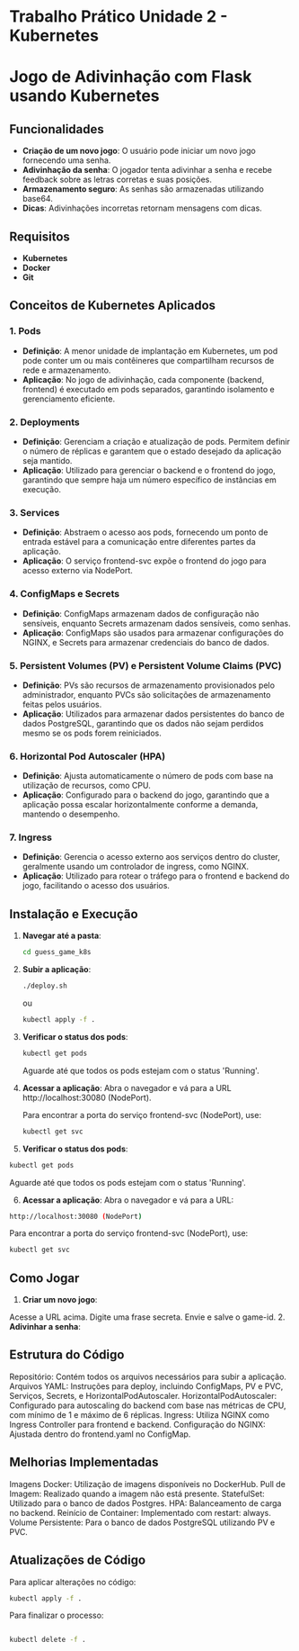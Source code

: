 # Trabalho Prático Unidade 2 - Kubernetes

# Jogo de Adivinhação com Flask usando Kubernetes

## Funcionalidades
- **Criação de um novo jogo**: O usuário pode iniciar um novo jogo fornecendo uma senha.
- **Adivinhação da senha**: O jogador tenta adivinhar a senha e recebe feedback sobre as letras corretas e suas posições.
- **Armazenamento seguro**: As senhas são armazenadas utilizando base64.
- **Dicas**: Adivinhações incorretas retornam mensagens com dicas.

## Requisitos
- **Kubernetes**
- **Docker**
- **Git**

## Conceitos de Kubernetes Aplicados

### 1. Pods
- **Definição**: A menor unidade de implantação em Kubernetes, um pod pode conter um ou mais contêineres que compartilham recursos de rede e armazenamento.
- **Aplicação**: No jogo de adivinhação, cada componente (backend, frontend) é executado em pods separados, garantindo isolamento e gerenciamento eficiente.

### 2. Deployments
- **Definição**: Gerenciam a criação e atualização de pods. Permitem definir o número de réplicas e garantem que o estado desejado da aplicação seja mantido.
- **Aplicação**: Utilizado para gerenciar o backend e o frontend do jogo, garantindo que sempre haja um número específico de instâncias em execução.

### 3. Services
- **Definição**: Abstraem o acesso aos pods, fornecendo um ponto de entrada estável para a comunicação entre diferentes partes da aplicação.
- **Aplicação**: O serviço frontend-svc expõe o frontend do jogo para acesso externo via NodePort.

### 4. ConfigMaps e Secrets
- **Definição**: ConfigMaps armazenam dados de configuração não sensíveis, enquanto Secrets armazenam dados sensíveis, como senhas.
- **Aplicação**: ConfigMaps são usados para armazenar configurações do NGINX, e Secrets para armazenar credenciais do banco de dados.

### 5. Persistent Volumes (PV) e Persistent Volume Claims (PVC)
- **Definição**: PVs são recursos de armazenamento provisionados pelo administrador, enquanto PVCs são solicitações de armazenamento feitas pelos usuários.
- **Aplicação**: Utilizados para armazenar dados persistentes do banco de dados PostgreSQL, garantindo que os dados não sejam perdidos mesmo se os pods forem reiniciados.

### 6. Horizontal Pod Autoscaler (HPA)
- **Definição**: Ajusta automaticamente o número de pods com base na utilização de recursos, como CPU.
- **Aplicação**: Configurado para o backend do jogo, garantindo que a aplicação possa escalar horizontalmente conforme a demanda, mantendo o desempenho.

### 7. Ingress
- **Definição**: Gerencia o acesso externo aos serviços dentro do cluster, geralmente usando um controlador de ingress, como NGINX.
- **Aplicação**: Utilizado para rotear o tráfego para o frontend e backend do jogo, facilitando o acesso dos usuários.

## Instalação e Execução

1. **Navegar até a pasta**:
   ```bash
   cd guess_game_k8s
   ```

2. **Subir a aplicação**:
   ```bash
   ./deploy.sh
   ```
   ou
   ```bash
   kubectl apply -f .
   ```

3. **Verificar o status dos pods**:
   ```bash
   kubectl get pods
   ```
   Aguarde até que todos os pods estejam com o status 'Running'.

4. **Acessar a aplicação**:
   Abra o navegador e vá para a URL http://localhost:30080 (NodePort).

   Para encontrar a porta do serviço frontend-svc (NodePort), use:
   ```bash
   kubectl get svc
   ```

5. **Verificar o status dos pods**:

```bash
kubectl get pods
```

Aguarde até que todos os pods estejam com o status 'Running'.

6. **Acessar a aplicação**: 
Abra o navegador e vá para a URL:

```bash
http://localhost:30080 (NodePort)
```

Para encontrar a porta do serviço frontend-svc (NodePort), use:

```bash
kubectl get svc

```



## Como Jogar
1. **Criar um novo jogo**:

Acesse a URL acima.
Digite uma frase secreta.
Envie e salve o game-id.
2. **Adivinhar a senha**:

## Estrutura do Código
Repositório: Contém todos os arquivos necessários para subir a aplicação.
Arquivos YAML: Instruções para deploy, incluindo ConfigMaps, PV e PVC, Serviços, Secrets, e HorizontalPodAutoscaler.
HorizontalPodAutoscaler: Configurado para autoscaling do backend com base nas métricas de CPU, com mínimo de 1 e máximo de 6 réplicas.
Ingress: Utiliza NGINX como Ingress Controller para frontend e backend.
Configuração do NGINX: Ajustada dentro do frontend.yaml no ConfigMap.
## Melhorias Implementadas
Imagens Docker: Utilização de imagens disponíveis no DockerHub.
Pull de Imagem: Realizado quando a imagem não está presente.
StatefulSet: Utilizado para o banco de dados Postgres.
HPA: Balanceamento de carga no backend.
Reinício de Container: Implementado com restart: always.
Volume Persistente: Para o banco de dados PostgreSQL utilizando PV e PVC.
## Atualizações de Código
Para aplicar alterações no código:

```bash
kubectl apply -f .
```

Para finalizar o processo:

```bash

kubectl delete -f .

```